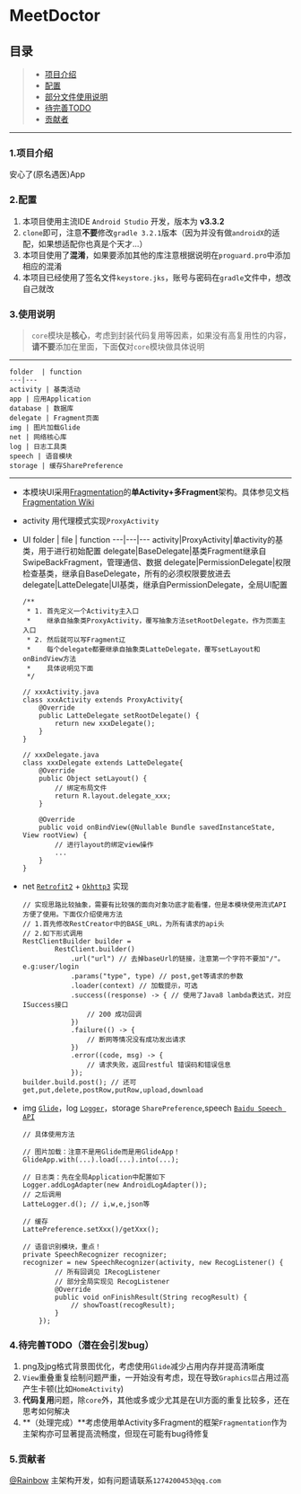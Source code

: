 # MeetDoctor

## 目录
> * [项目介绍](#1.项目介绍)
> * [配置](#2.配置)
> * [部分文件使用说明](#3.使用说明)
> * [待完善TODO](#4.待完善TODO（潜在会引发bug）)
> * [贡献者](#5.贡献者)

------

### 1.项目介绍

安心了(原名遇医)App

### 2.配置

1. 本项目使用主流IDE `Android Studio` 开发，版本为 **v3.3.2**
2. `clone`即可，注意**不要**修改`gradle 3.2.1`版本（因为并没有做`androidX`的适配，如果想适配你也真是个天才...）
3. 本项目使用了**混淆**，如果要添加其他的库注意根据说明在`proguard.pro`中添加相应的混淆
4. 本项目已经使用了签名文件`keystore.jks`，账号与密码在`gradle`文件中，想改自己就改

### <span id="readme">3.使用说明</span>

> `core`模块是**核心**，考虑到封装代码复用等因素，如果没有高复用性的内容，**请不要**添加在里面，下面**仅**对`core`模块做具体说明

------
    folder  | function
    ---|---
    activity | 基类活动
    app | 应用Application
    database | 数据库
    delegate | Fragment页面
    img | 图片加载Glide
    net | 网络核心库
    log | 日志工具类
    speech | 语音模块
    storage | 缓存SharePreference
------

- 本模块UI采用[Fragmentation](https://github.com/YoKeyword/Fragmentation)的**单Activity+多Fragment**架构。具体参见文档 [Fragmentation Wiki](https://github.com/YoKeyword/Fragmentation/wiki)

- activity 用代理模式实现`ProxyActivity`

- UI
    folder | file | function
    ---|---|---
    activity|ProxyActivity|单activity的基类，用于进行初始配置
    delegate|BaseDelegate|基类Fragment继承自SwipeBackFragment，管理通信、数据
    delegate|PermissionDelegate|权限检查基类，继承自BaseDelegate，所有的必须权限要放进去
    delegate|LatteDelegate|UI基类，继承自PermissionDelegate，全局UI配置

    ```
    /**
     * 1. 首先定义一个Activity主入口
     *    继承自抽象类ProxyActivity，覆写抽象方法setRootDelegate，作为页面主入口
     * 2. 然后就可以写Fragment辽
     *    每个delegate都要继承自抽象类LatteDelegate，覆写setLayout和onBindView方法
     *    具体说明见下面
     */

    // xxxActivity.java
    class xxxActivity extends ProxyActivity{
        @Override
        public LatteDelegate setRootDelegate() {
            return new xxxDelegate();
        }
    }

    // xxxDelegate.java
    class xxxDelegate extends LatteDelegate{
        @Override
        public Object setLayout() {
            // 绑定布局文件
            return R.layout.delegate_xxx;
        }

        @Override
        public void onBindView(@Nullable Bundle savedInstanceState, View rootView) {
            // 进行layout的绑定view操作
            ...
        }
    }
    ```

- net [`Retrofit2`](https://github.com/square/retrofit) + [`Okhttp3`](https://github.com/square/okhttp) 实现
    ```
    // 实现思路比较抽象，需要有比较强的面向对象功底才能看懂，但是本模块使用流式API方便了使用。下面仅介绍使用方法
    // 1.首先修改RestCreator中的BASE_URL，为所有请求的api头
    // 2.如下形式调用
    RestClientBuilder builder =
            RestClient.builder()
                .url("url") // 去掉baseUrl的链接，注意第一个字符不要加"/"。e.g:user/login
                .params("type", type) // post,get等请求的参数
                .loader(context) // 加载提示，可选
                .success((response) -> { // 使用了Java8 lambda表达式，对应ISuccess接口
                    // 200 成功回调
                })
                .failure(() -> {
                    // 断网等情况没有成功发出请求
                })
                .error((code, msg) -> {
                    // 请求失败，返回restful 错误码和错误信息
                });
    builder.build.post(); // 还可 get,put,delete,postRow,putRow,upload,download

    ```


- img [`Glide`](https://github.com/bumptech/glide)，log [`Logger`](https://github.com/orhanobut/logger)，storage `SharePreference`,speech [`Baidu Speech API`](https://ai.baidu.com/docs#/ASR-Android-SDK/top)
    ```
    // 具体使用方法

    // 图片加载：注意不是用Glide而是用GlideApp！
    GlideApp.with(...).load(...).into(...);

    // 日志类：先在全局Application中配置如下
    Logger.addLogAdapter(new AndroidLogAdapter());
    // 之后调用
    LatteLogger.d(); // i,w,e,json等

    // 缓存
    LattePreference.setXxx()/getXxx();

    // 语音识别模块，重点！
    private SpeechRecognizer recognizer;
    recognizer = new SpeechRecognizer(activity, new RecogListener() {
            // 所有回调见 IRecogListener
            // 部分全局实现见 RecogListener
            @Override
            public void onFinishResult(String recogResult) {
                // showToast(recogResult);
            }
        });

    ```

### 4.待完善TODO（潜在会引发bug）

1. png及jpg格式背景图优化，考虑使用`Glide`减少占用内存并提高清晰度
2. `View`重叠重复绘制问题严重，一开始没有考虑，现在导致`Graphics层`占用过高产生卡顿(比如`HomeActivity`)
3. **代码复用**问题，除`core`外，其他或多或少尤其是在UI方面的重复比较多，还在思考如何解决
4. **（处理完成）**考虑使用单Activity多Fragment的框架`Fragmentation`作为主架构亦可显著提高流畅度，但现在可能有bug待修复

### 5.贡献者

[@Rainbow](https://github.com/RainbowDDB) 主架构开发，如有问题请联系`1274200453@qq.com`